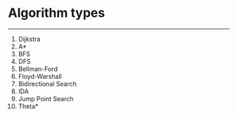 # Algorithm types
---

1. Dijkstra
2. A*
3. BFS
4. DFS
5. Bellman-Ford
6. Floyd-Warshall
7. Bidirectional Search
8. IDA
9. Jump Point Search
10. Theta*
